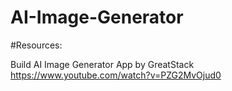 # AI-Image-Generator

#Resources:

Build AI Image Generator App by GreatStack
https://www.youtube.com/watch?v=PZG2MvOjud0
